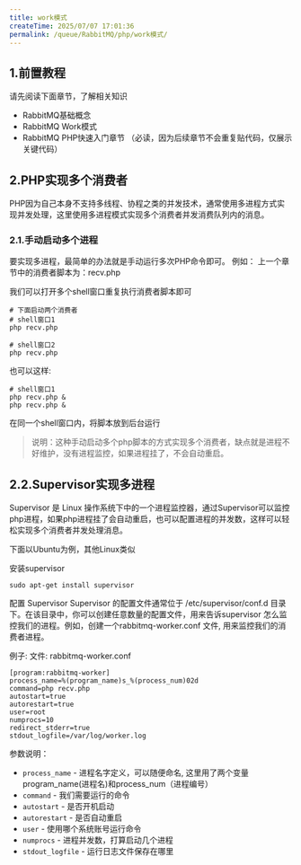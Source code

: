 ```yaml
---
title: work模式
createTime: 2025/07/07 17:01:36
permalink: /queue/RabbitMQ/php/work模式/
---
```

## 1.前置教程
请先阅读下面章节，了解相关知识

- RabbitMQ基础概念
- RabbitMQ Work模式
- RabbitMQ PHP快速入门章节 （必读，因为后续章节不会重复贴代码，仅展示关键代码）

## 2.PHP实现多个消费者
PHP因为自己本身不支持多线程、协程之类的并发技术，通常使用多进程方式实现并发处理，这里使用多进程模式实现多个消费者并发消费队列内的消息。

### 2.1.手动启动多个进程
要实现多进程，最简单的办法就是手动运行多次PHP命令即可。
例如：
上一个章节中的消费者脚本为：recv.php

我们可以打开多个shell窗口重复执行消费者脚本即可

```shell
# 下面启动两个消费者
# shell窗口1
php recv.php

# shell窗口2
php recv.php
```
也可以这样:
```shell
# shell窗口1
php recv.php &
php recv.php &
```
在同一个shell窗口内，将脚本放到后台运行

> 说明：这种手动启动多个php脚本的方式实现多个消费者，缺点就是进程不好维护，没有进程监控，如果进程挂了，不会自动重启。

## 2.2.Supervisor实现多进程
Supervisor 是 Linux 操作系统下中的一个进程监控器，通过Supervisor可以监控php进程，如果php进程挂了会自动重启，也可以配置进程的并发数，这样可以轻松实现多个消费者并发处理消息。

下面以Ubuntu为例，其他Linux类似

安装supervisor
```shell
sudo apt-get install supervisor
```
配置 Supervisor
Supervisor 的配置文件通常位于 /etc/supervisor/conf.d 目录下。在该目录中，你可以创建任意数量的配置文件，用来告诉supervisor 怎么监控我们的进程。例如，创建一个rabbitmq-worker.conf 文件, 用来监控我们的消费者进程。

例子:
文件: rabbitmq-worker.conf
```shell
[program:rabbitmq-worker]
process_name=%(program_name)s_%(process_num)02d
command=php recv.php
autostart=true
autorestart=true
user=root
numprocs=10
redirect_stderr=true
stdout_logfile=/var/log/worker.log
```
参数说明：

- `process_name` - 进程名字定义，可以随便命名, 这里用了两个变量program_name(进程名)和process_num（进程编号）
- `command` - 我们需要运行的命令
- `autostart` - 是否开机启动
- `autorestart` - 是否自动重启
- `user` - 使用哪个系统账号运行命令
- `numprocs` - 进程并发数，打算启动几个进程
- `stdout_logfile` - 运行日志文件保存在哪里